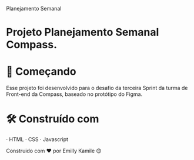 Planejamento Semanal

# Projeto Planejamento Semanal Compass.

# 🚀 Começando
Esse projeto foi desenvolvido para o desafio da terceira Sprint da turma de Front-end da Compass, baseado no protótipo do Figma.

# 🛠️ Construído com
· HTML
· CSS
· Javascript

Construido com ❤️ por Emilly Kamile 😊

